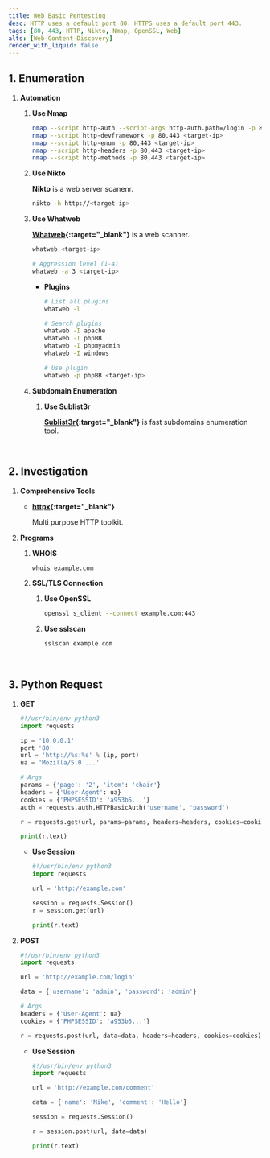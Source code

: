 ```yaml
---
title: Web Basic Pentesting
desc: HTTP uses a default port 80. HTTPS uses a default port 443.
tags: [80, 443, HTTP, Nikto, Nmap, OpenSSL, Web]
alts: [Web-Content-Discovery]
render_with_liquid: false
---
```


## 1. Enumeration

1. **Automation**

    1. **Use Nmap**

        ```sh
        nmap --script http-auth --script-args http-auth.path=/login -p 80,443 <target-ip>
        nmap --script http-devframework -p 80,443 <target-ip>
        nmap --script http-enum -p 80,443 <target-ip>
        nmap --script http-headers -p 80,443 <target-ip>
        nmap --script http-methods -p 80,443 <target-ip>
        ```

    2. **Use Nikto**

        **Nikto** is a web server scanenr.

        ```sh
        nikto -h http://<target-ip>
        ```

    3. **Use Whatweb**

        **[Whatweb](https://github.com/urbanadventurer/WhatWeb){:target="_blank"}** is a web scanner.

        ```sh
        whatweb <target-ip>

        # Aggression level (1-4)
        whatweb -a 3 <target-ip>
        ```

        - **Plugins**

            ```sh
            # List all plugins
            whatweb -l

            # Search plugins
            whatweb -I apache
            whatweb -I phpBB
            whatweb -I phpmyadmin
            whatweb -I windows

            # Use plugin
            whatweb -p phpBB <target-ip>
            ```

    3. **Subdomain Enumeration**

        1. **Use Sublist3r**

            **[Sublist3r](https://github.com/aboul3la/Sublist3r){:target="_blank"}** is fast subdomains enumeration tool.

<br />

## 2. Investigation

1. **Comprehensive Tools**

    - **[httpx](https://github.com/projectdiscovery/httpx){:target="_blank"}**

        Multi purpose HTTP toolkit.

2. **Programs**

    1. **WHOIS**

        ```sh
        whois example.com
        ```

    1. **SSL/TLS Connection**

        1. **Use OpenSSL**

            ```sh
            openssl s_client --connect example.com:443
            ```

        2. **Use sslscan**

            ```sh
            sslscan example.com
            ```

<br />

## 3. Python Request

1. **GET**

    ```python
    #!/usr/bin/env python3
    import requests

    ip = '10.0.0.1'
    port '80'
    url = 'http://%s:%s' % (ip, port)
    ua = 'Mozilla/5.0 ...'

    # Args
    params = {'page': '2', 'item': 'chair'}
    headers = {'User-Agent': ua}
    cookies = {'PHPSESSID': 'a953b5...'}
    auth = requests.auth.HTTPBasicAuth('username', 'password')

    r = requests.get(url, params=params, headers=headers, cookies=cookies, auth=auth)

    print(r.text)
    ```

    - **Use Session**

        ```python
        #!/usr/bin/env python3
        import requests

        url = 'http://example.com'

        session = requests.Session()
        r = session.get(url)

        print(r.text)
        ```

2. **POST**

    ```python
    #!/usr/bin/env python3
    import requests

    url = 'http://example.com/login'

    data = {'username': 'admin', 'password': 'admin'}

    # Args
    headers = {'User-Agent': ua}
    cookies = {'PHPSESSID': 'a953b5...'}

    r = requests.post(url, data=data, headers=headers, cookies=cookies)
    ```

    - **Use Session**

        ```python
        #!/usr/bin/env python3
        import requests

        url = 'http://example.com/comment'

        data = {'name': 'Mike', 'comment': 'Hello'}

        session = requests.Session()

        r = session.post(url, data=data)

        print(r.text)
        ```